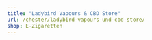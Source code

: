 ```yaml
---
title: "Ladybird Vapours & CBD Store"
url: /chester/ladybird-vapours-und-cbd-store/
shop: E-Zigaretten
---
```

